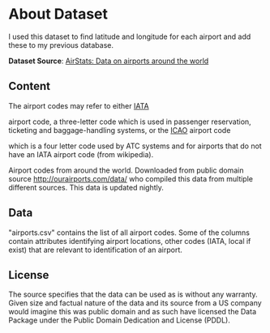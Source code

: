 # About Dataset

I used this dataset to find latitude and longitude for each airport and add these to my previous database.

**Dataset Source**: [AirStats: Data on airports around the world](https://www.kaggle.com/datasets/patrasaurabh/airstats-data-on-airports-around-the-world)

## Content

The airport codes may refer to either [IATA](http://en.wikipedia.org/wiki/International_Air_Transport_Association_airport_code)

airport code, a three-letter code which is used in passenger reservation, ticketing and baggage-handling systems, or the [ICAO](http://en.wikipedia.org/wiki/International_Civil_Aviation_Organization_airport_code) airport code

which is a four letter code used by ATC systems and for airports that do not have an IATA airport code (from wikipedia).

Airport codes from around the world. Downloaded from public domain source http://ourairports.com/data/ who compiled this data from multiple different sources. This data is updated nightly.

## Data

"airports.csv" contains the list of all airport codes. Some of the columns contain attributes identifying airport locations, other codes (IATA, local if exist) that are relevant to identification of an airport.

## License

The source specifies that the data can be used as is without any warranty. Given size and factual nature of the data and its source from a US company would imagine this was public domain and as such have licensed the Data Package under the Public Domain Dedication and License (PDDL).